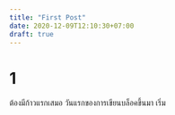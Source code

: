 ```yaml
---
title: "First Post"
date: 2020-12-09T12:10:30+07:00
draft: true
---
```


# 1
ต้องมีก้าวแรกเสมอ วันแรกของการเขียนบล็อคขึ้นมา
เริ่ม